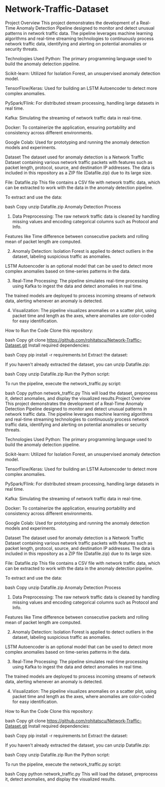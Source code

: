 # Network-Traffic-Dataset

Project Overview
This project demonstrates the development of a Real-Time Anomaly Detection Pipeline designed to monitor and detect unusual patterns in network traffic data. The pipeline leverages machine learning algorithms and real-time streaming technologies to continuously process network traffic data, identifying and alerting on potential anomalies or security threats.

Technologies Used
Python: The primary programming language used to build the anomaly detection pipeline.

Scikit-learn: Utilized for Isolation Forest, an unsupervised anomaly detection model.

TensorFlow/Keras: Used for building an LSTM Autoencoder to detect more complex anomalies.

PySpark/Flink: For distributed stream processing, handling large datasets in real time.

Kafka: Simulating the streaming of network traffic data in real-time.

Docker: To containerize the application, ensuring portability and consistency across different environments.

Google Colab: Used for prototyping and running the anomaly detection models and experiments.

Dataset
The dataset used for anomaly detection is a Network Traffic Dataset containing various network traffic packets with features such as packet length, protocol, source, and destination IP addresses. The data is included in this repository as a ZIP file (Datafile.zip) due to its large size.

File: Datafile.zip
This file contains a CSV file with network traffic data, which can be extracted to work with the data in the anomaly detection pipeline.

To extract and use the data:

bash
Copy
unzip Datafile.zip
Anomaly Detection Process
1. Data Preprocessing:
The raw network traffic data is cleaned by handling missing values and encoding categorical columns such as Protocol and Info.

Features like Time difference between consecutive packets and rolling mean of packet length are computed.

2. Anomaly Detection:
Isolation Forest is applied to detect outliers in the dataset, labeling suspicious traffic as anomalies.

LSTM Autoencoder is an optional model that can be used to detect more complex anomalies based on time-series patterns in the data.

3. Real-Time Processing:
The pipeline simulates real-time processing using Kafka to ingest the data and detect anomalies in real time.

The trained models are deployed to process incoming streams of network data, alerting whenever an anomaly is detected.

4. Visualization:
The pipeline visualizes anomalies on a scatter plot, using packet time and length as the axes, where anomalies are color-coded for easy identification.

How to Run the Code
Clone this repository:

bash
Copy
git clone https://github.com/rohitatscu/Network-Traffic-Dataset.git
Install required dependencies:

bash
Copy
pip install -r requirements.txt
Extract the dataset:

If you haven't already extracted the dataset, you can unzip Datafile.zip:

bash
Copy
unzip Datafile.zip
Run the Python script:

To run the pipeline, execute the network_traffic.py script:

bash
Copy
python network_traffic.py
This will load the dataset, preprocess it, detect anomalies, and display the visualized results.Project Overview
This project demonstrates the development of a Real-Time Anomaly Detection Pipeline designed to monitor and detect unusual patterns in network traffic data. The pipeline leverages machine learning algorithms and real-time streaming technologies to continuously process network traffic data, identifying and alerting on potential anomalies or security threats.

Technologies Used
Python: The primary programming language used to build the anomaly detection pipeline.

Scikit-learn: Utilized for Isolation Forest, an unsupervised anomaly detection model.

TensorFlow/Keras: Used for building an LSTM Autoencoder to detect more complex anomalies.

PySpark/Flink: For distributed stream processing, handling large datasets in real time.

Kafka: Simulating the streaming of network traffic data in real-time.

Docker: To containerize the application, ensuring portability and consistency across different environments.

Google Colab: Used for prototyping and running the anomaly detection models and experiments.

Dataset
The dataset used for anomaly detection is a Network Traffic Dataset containing various network traffic packets with features such as packet length, protocol, source, and destination IP addresses. The data is included in this repository as a ZIP file (Datafile.zip) due to its large size.

File: Datafile.zip
This file contains a CSV file with network traffic data, which can be extracted to work with the data in the anomaly detection pipeline.

To extract and use the data:

bash
Copy
unzip Datafile.zip
Anomaly Detection Process
1. Data Preprocessing:
The raw network traffic data is cleaned by handling missing values and encoding categorical columns such as Protocol and Info.

Features like Time difference between consecutive packets and rolling mean of packet length are computed.

2. Anomaly Detection:
Isolation Forest is applied to detect outliers in the dataset, labeling suspicious traffic as anomalies.

LSTM Autoencoder is an optional model that can be used to detect more complex anomalies based on time-series patterns in the data.

3. Real-Time Processing:
The pipeline simulates real-time processing using Kafka to ingest the data and detect anomalies in real time.

The trained models are deployed to process incoming streams of network data, alerting whenever an anomaly is detected.

4. Visualization:
The pipeline visualizes anomalies on a scatter plot, using packet time and length as the axes, where anomalies are color-coded for easy identification.

How to Run the Code
Clone this repository:

bash
Copy
git clone https://github.com/rohitatscu/Network-Traffic-Dataset.git
Install required dependencies:

bash
Copy
pip install -r requirements.txt
Extract the dataset:

If you haven't already extracted the dataset, you can unzip Datafile.zip:

bash
Copy
unzip Datafile.zip
Run the Python script:

To run the pipeline, execute the network_traffic.py script:

bash
Copy
python network_traffic.py
This will load the dataset, preprocess it, detect anomalies, and display the visualized results.
